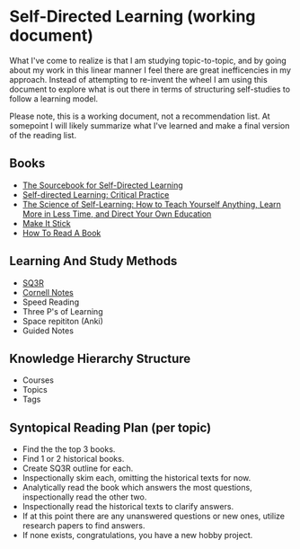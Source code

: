 # Self-Directed Learning (working document)
What I've come to realize is that I am studying topic-to-topic, and by going about my work in this linear manner I feel 
there are great inefficencies in my approach. Instead of attempting to re-invent the wheel I am using this document to 
explore what is out there in terms of structuring self-studies to follow a learning model.

Please note, this is a working document, not a recommendation list. At somepoint I will likely summarize what I've learned 
and make a final version of the reading list.

## Books
* [The Sourcebook for Self-Directed Learning](https://www.amazon.com/Sourcebook-Self-Directed-Learning-Bill-Rothwell-ebook/dp/B004MDLJEC/)
* [Self-directed Learning: Critical Practice](https://www.amazon.com/Self-directed-Learning-Critical-Rob-Collin-ebook/dp/B00F2H48VS/)
* [The Science of Self-Learning: How to Teach Yourself Anything, Learn More in Less Time, and Direct Your Own Education](https://www.amazon.com/Science-Self-Learning-Yourself-Anything-Education-ebook/dp/B07KKLGYWF/)
* [Make It Stick](https://www.amazon.com/Make-Stick-Peter-C-Brown-ebook/dp/B00JQ3FN7M)
* [How To Read A Book](https://www.amazon.com/How-Read-Book-Touchstone-ebook/dp/B004PYDAPE)

## Learning And Study Methods
* [SQ3R](https://en.wikipedia.org/wiki/SQ3R)
* [Cornell Notes](https://en.wikipedia.org/wiki/Cornell_Notes)
* Speed Reading
* Three P's of Learning
* Space repititon (Anki)
* Guided Notes

## Knowledge Hierarchy Structure
* Courses
* Topics
* Tags

## Syntopical Reading Plan (per topic)
* Find the the top 3 books.
* Find 1 or 2 historical books.
* Create SQ3R outline for each.
* Inspectionally skim each, omitting the historical texts for now.
* Analytically read the book which answers the most questions, inspectionally read the other two.
* Inspectionally read the historical texts to clarify answers.
* If at this point there are any unanswered questions or new ones, utilize research papers to find answers.
* If none exists, congratulations, you have a new hobby project.
